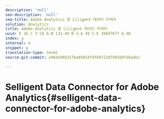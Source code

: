 ```yaml
---
description: 'null'
seo-description: 'null'
seo-title: Adobe Analytics 용 Liligent 데이터 커넥터
solution: Analytics
title: Adobe Analytics 용 Liligent 데이터 커넥터
uuid: E 16 C 3 CA 6-B 131-44 B 1-A 36 C-E 39697677 A 96
index: y
internal: n
snippet: y
translation-type: tm+mt
source-git-commit: e96de98b3176a05654fdf697210f992b0fd4adb1

---
```



# Selligent Data Connector for Adobe Analytics{#selligent-data-connector-for-adobe-analytics}

